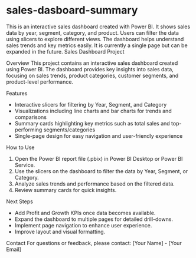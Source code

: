 # sales-dasboard-summary
This is an interactive sales dashboard created with Power BI. It shows sales data by year, segment, category, and product. Users can filter the data using slicers to explore different views. The dashboard helps understand sales trends and key metrics easily. It is currently a single page but can be expanded in the future.
 Sales Dashboard Project

 Overview
This project contains an interactive sales dashboard created using Power BI. The dashboard provides key insights into sales data, focusing on sales trends, product categories, customer segments, and product-level performance.

 Features
- Interactive slicers for filtering by Year, Segment, and Category
- Visualizations including line charts and bar charts for trends and comparisons
- Summary cards highlighting key metrics such as total sales and top-performing segments/categories
- Single-page design for easy navigation and user-friendly experience

 How to Use
1. Open the Power BI report file (.pbix) in Power BI Desktop or Power BI Service.
2. Use the slicers on the dashboard to filter the data by Year, Segment, or Category.
3. Analyze sales trends and performance based on the filtered data.
4. Review summary cards for quick insights.

 Next Steps
- Add Profit and Growth KPIs once data becomes available.
- Expand the dashboard to multiple pages for detailed drill-downs.
- Implement page navigation to enhance user experience.
- Improve layout and visual formatting.

 Contact
For questions or feedback, please contact: [Your Name] - [Your Email]

